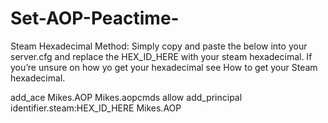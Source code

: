 # Set-AOP-Peactime- 
Steam Hexadecimal Method: Simply copy and paste the below into your server.cfg and replace the HEX_ID_HERE with your steam hexadecimal. If you’re unsure on how yo get your hexadecimal see How to get your Steam hexadecimal.

 add_ace Mikes.AOP Mikes.aopcmds allow
 add_principal identifier.steam:HEX_ID_HERE Mikes.AOP 
